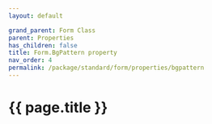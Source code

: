 ```yaml
---
layout: default

grand_parent: Form Class
parent: Properties
has_children: false
title: Form.BgPattern property
nav_order: 4
permalink: /package/standard/form/properties/bgpattern
---
```

# {{ page.title }}




